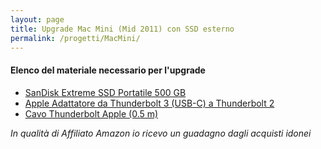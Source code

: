 ```yaml
---
layout: page
title: Upgrade Mac Mini (Mid 2011) con SSD esterno
permalink: /progetti/MacMini/
---
```


#### Elenco del materiale necessario per l'upgrade

* [SanDisk Extreme SSD Portatile 500 GB](https://amzn.to/2Mgch1b)
* [Apple Adattatore da Thunderbolt 3 (USB-C) a Thunderbolt 2](https://amzn.to/2T207LZ)
* [Cavo Thunderbolt Apple (0.5 m)](https://amzn.to/2FOBTB5)



*In qualità di Affiliato Amazon io ricevo un guadagno dagli acquisti idonei*
